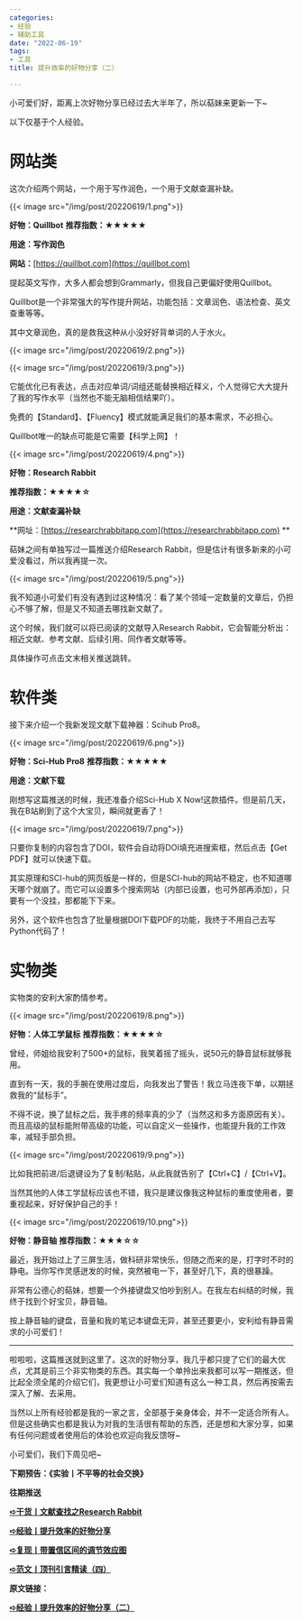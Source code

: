 ```yaml
---
categories:
- 经验
- 辅助工具
date: "2022-06-19"
tags:
- 工具
title: 提升效率的好物分享（二）

---
```


小可爱们好，距离上次好物分享已经过去大半年了，所以萜妹来更新一下~

<!--more-->

以下仅基于个人经验。

# **网站类**
这次介绍两个网站，一个用于写作润色，一个用于文献查漏补缺。

{{< image src="/img/post/20220619/1.png">}}

**好物：Quillbot**      **推荐指数：★★★★★**

**用途：写作润色**

**网站：**[https://quillbot.com](https://quillbot.com) 

提起英文写作，大多人都会想到Grammarly，但我自己更偏好使用Quillbot。

Quillbot是一个非常强大的写作提升网站，功能包括：文章润色、语法检查、英文查重等等。

其中文章润色，真的是救我这种从小没好好背单词的人于水火。

{{< image src="/img/post/20220619/2.png">}}

{{< image src="/img/post/20220619/3.png">}}

它能优化已有表达，点击对应单词/词组还能替换相近释义，个人觉得它大大提升了我的写作水平（当然也不能无脑相信结果吖）。

免费的【Standard】、【Fluency】模式就能满足我们的基本需求，不必担心。

Quillbot唯一的缺点可能是它需要【科学上网】！

{{< image src="/img/post/20220619/4.png">}}

**好物：Research Rabbit**

**推荐指数：★★★★☆**

**用途：文献查漏补缺**

**网址：[https://researchrabbitapp.com](https://researchrabbitapp.com) **

萜妹之间有单独写过一篇推送介绍Research Rabbit，但是估计有很多新来的小可爱没看过，所以我再提一次。

{{< image src="/img/post/20220619/5.png">}}

我不知道小可爱们有没有遇到过这种情况：看了某个领域一定数量的文章后，仍担心不够了解，但是又不知道去哪找新文献了。

这个时候，我们就可以将已阅读的文献导入Research Rabbit，它会智能分析出：相近文献、参考文献、后续引用、同作者文献等等。

具体操作可点击文末相关推送跳转。

# **软件类**

接下来介绍一个我新发现文献下载神器：Scihub Pro8。

{{< image src="/img/post/20220619/6.png">}}

**好物：Sci-Hub Pro8**  **推荐指数：★★★★★**

**用途：文献下载**

刚想写这篇推送的时候，我还准备介绍Sci-Hub X Now!这款插件。但是前几天，我在B站刷到了这个大宝贝，瞬间就更香了！

{{< image src="/img/post/20220619/7.png">}}

只要你复制的内容包含了DOI，软件会自动将DOI填充进搜索框，然后点击【Get PDF】就可以快速下载。

其实原理和SCI-hub的网页版是一样的，但是SCI-hub的网站不稳定，也不知道哪天哪个就崩了。而它可以设置多个搜索网站（内部已设置，也可外部再添加），只要有一个没挂，那都能下下来。

另外，这个软件也包含了批量根据DOI下载PDF的功能，我终于不用自己去写Python代码了！

# **实物类**

实物类的安利大家酌情参考。

{{< image src="/img/post/20220619/8.png">}}

**好物：人体工学鼠标**   **推荐指数：★★★★☆**

曾经，师姐给我安利了500+的鼠标，我笑着摇了摇头，说50元的静音鼠标就够我用。

直到有一天，我的手腕在使用过度后，向我发出了警告！我立马连夜下单，以期拯救我的“鼠标手”。

不得不说，换了鼠标之后，我手疼的频率真的少了（当然这和多方面原因有关）。而且高级的鼠标能附带高级的功能，可以自定义一些操作，也能提升我的工作效率，减轻手部负担。

{{< image src="/img/post/20220619/9.png">}}

比如我把前进/后退键设为了复制/粘贴，从此我就告别了【Ctrl+C】/【Ctrl+V】。

当然其他的人体工学鼠标应该也不错，我只是建议像我这种鼠标的重度使用者，要重视起来，好好保护自己的手！

{{< image src="/img/post/20220619/10.png">}}

**好物：静音轴**        **推荐指数：★★★☆☆**

最近，我开始过上了三屏生活，做科研非常快乐，但随之而来的是，打字时不时的静电。当你写作灵感迸发的时候，突然被电一下，甚至好几下，真的很暴躁。

非常有公德心的萜妹，想要一个外接键盘又怕吵到别人。在我左右纠结的时候，我终于找到个好宝贝，静音轴。

按上静音轴的键盘，音量和我的笔记本键盘无异，甚至还要更小，安利给有静音需求的小可爱们！

---

啦啦啦，这篇推送就到这里了。这次的好物分享，我几乎都只提了它们的最大优点，尤其是前三个非实物类的东西。其实每一个单拎出来我都可以写一期推送，但比起全须全尾的介绍它们，我更想让小可爱们知道有这么一种工具，然后再按需去深入了解、去采用。

当然以上所有经验都是我的一家之言，全部基于亲身体会，并不一定适合所有人。但是这些确实也都是我认为对我的生活很有帮助的东西，还是想和大家分享，如果有任何问题或者使用后的体验也欢迎向我反馈呀~

小可爱们，我们下周见吧~

**下期预告：《实验丨不平等的社会交换》**

**往期推送**

**[➪干货丨文献查找之Research Rabbit](https://mp.weixin.qq.com/s?__biz=MzIwMDk1OTM2OQ==&mid=2247486132&idx=1&sn=8754765a457a6277a2a4dcf6e83cb6cd&chksm=96f47e52a183f7449a049f84ef2222c71d4daf7499bebeb5278a12f30b2ea30cee83ee804fb0&scene=21#wechat_redirect)**

**[➪经验丨提升效率的好物分享](https://mp.weixin.qq.com/s?__biz=MzIwMDk1OTM2OQ==&mid=2247485982&idx=1&sn=1dc868f31bb3ae924e10dae577cecc67&chksm=96f47ef8a183f7eedd7d34473a8d5c950f6b49451754a6db7a22d155abd4ed2209ab112ef6b4&token=698506762&lang=zh_CN&scene=21#wechat_redirect)**

**[➪复现丨带置信区间的调节效应图](https://mp.weixin.qq.com/s?__biz=MzIwMDk1OTM2OQ==&mid=2247486774&idx=1&sn=3a1aa8c04f7efda68fefd6c37fc51e16&chksm=96f479d0a183f0c6118d92309a3c1876f3878fd3c6f48b1378dc05c92071b88e98baee772f0e&scene=21#wechat_redirect)**

**[➪范文丨顶刊引言精读（四）](https://mp.weixin.qq.com/s?__biz=MzIwMDk1OTM2OQ==&mid=2247486835&idx=1&sn=bb9828fb24aa3fb299b8bb37d393b08c&chksm=96f47995a183f08338dbd7cc70a6bce70e4f02b58e70433b4d441423e299942b9924155a4a2c&token=698506762&lang=zh_CN&scene=21#wechat_redirect)**

**原文链接：**

**[➪经验丨提升效率的好物分享（二）](https://mp.weixin.qq.com/s?__biz=MzIwMDk1OTM2OQ==&mid=2247486851&idx=1&sn=aac957405c3f1154818140473dcd37b1&chksm=96f47965a183f0737b1efa22aea365b3ca2ab7f6e8bdbfe01c2b8c571555611e08e9a6af5b3e&token=698506762&lang=zh_CN#rd)**
